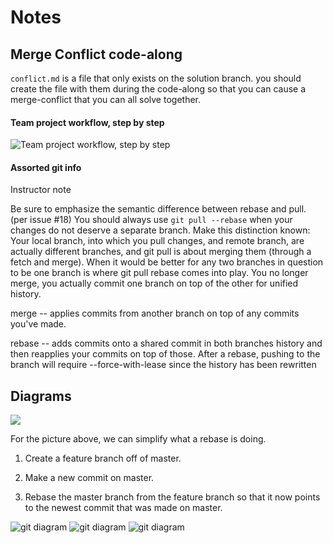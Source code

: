 # Notes

## Merge Conflict code-along

`conflict.md` is a file that only exists on the solution branch. you should
create the file with them during the code-along so that you can cause a
merge-conflict that you can all solve together.

#### Team project workflow, step by step
![Team project workflow, step by step](https://git.generalassemb.ly/storage/user/6926/files/37342e3c-d5b6-11e7-8456-196762858c5b)

#### Assorted git info

Instructor note

  Be sure to emphasize the semantic difference between rebase and pull. (per issue #18)
  You should always use `git pull --rebase` when your changes do not deserve a separate branch.
  Make this distinction known: Your local branch, into which you pull changes, and remote branch, are actually different branches, and git pull is about merging them (through a fetch and merge). When it would be better for any two branches in question to be one branch is where git pull rebase comes into play. You no longer merge, you actually commit one branch on top of the other for unified history.

  merge -- applies commits from another branch on top of any commits you've made.

  rebase -- adds commits onto a shared commit in both branches history and then reapplies your commits on top of those. After a rebase, pushing to the branch will require --force-with-lease since the history has been rewritten

## Diagrams

![](https://git.generalassemb.ly/storage/user/5689/files/83a08d14-04f1-11e8-9dd5-afa93ef0d6cb)

For the picture above, we can simplify what a rebase is doing.

1. Create a feature branch off of master.

1. Make a new commit on master.

1. Rebase the master branch from the feature branch so that it now points to the newest commit that was made on master.

![git diagram](http://i.imgur.com/QBytN9P.jpg)
![git diagram](http://i.imgur.com/y5aLyg3.jpg)
![git diagram](http://i.imgur.com/0eCZbLT.jpg)
